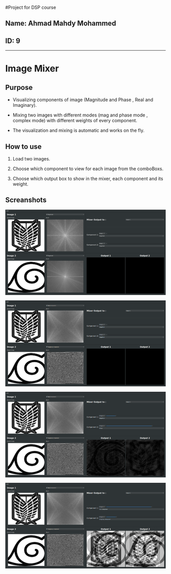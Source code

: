 #Project for DSP course

## Name: Ahmad Mahdy Mohammed

## ID: 9
-------------------------------------------------------------------------

# **Image Mixer**

## Purpose

* Visualizing components of image (Magnitude and Phase , Real and Imaginary).

* Mixing two images with different modes (mag and phase mode , complex mode) with different weights of every component.

* The visualization and mixing is automatic and works on the fly.

## How to use

1. Load two images.

2. Choose which component to view for each image from the comboBoxs.

3. Choose which output box to show in the mixer, each component and its weight.

## Screanshots

![Showing Magnitude](resources/image1.png "Showing Magnitude")

![Showing Real and Imaginary](resources/image2.png "Showing Real and Imaginary")

![Mixing in mag mode](resources/image3.png "Mixing in mag mode")

![Mixing in complex mode](resources/image4.png "Mixing in complex mode")

